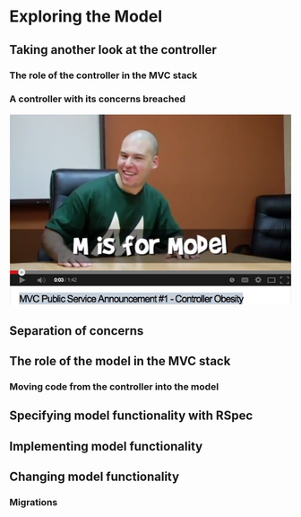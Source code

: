 # Exploring the Model 

## Taking another look at the controller

### The role of the controller in the MVC stack

### A controller with its concerns breached

[![ScreenShot](m_is_for_model.png)](http://www.youtube.com/watch?v=91C7ax0UAAc)

## Separation of concerns

## The role of the model in the MVC stack 

### Moving code from the controller into the model

## Specifying model functionality with RSpec

## Implementing model functionality

## Changing model functionality

### Migrations
